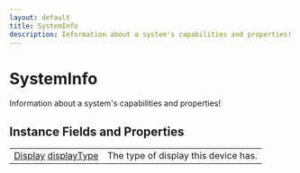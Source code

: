```yaml
---
layout: default
title: SystemInfo
description: Information about a system's capabilities and properties!
---
```

# SystemInfo

Information about a system's capabilities and properties!


## Instance Fields and Properties

|  |  |
|--|--|
|[Display]({{site.url}}/Pages/Reference/Display.html) [displayType]({{site.url}}/Pages/Reference/SystemInfo/displayType.html)|The type of display this device has.|




